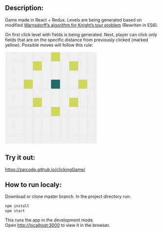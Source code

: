 ## Description:
Game made in React + Redux.
Levels are being generated based on modified [Warnsdorff’s algorithm for Knight’s tour problem](https://www.geeksforgeeks.org/warnsdorffs-algorithm-knights-tour-problem/) (Rewriten in ES6).

On first click level with fields is being generated.
Next, player can click only fields that are on the specific distance from previously clicked (marked yellow).
Possible moves will follow this rule:

![Screenshot](movements.png)

## Try it out:
https://zarcode.github.io/clickingGame/

## How to run localy:

Download or clone master branch. In the project directory run:

```
npm install
npm start
```

This runs the app in the development mode.<br>
Open [http://localhost:3000](http://localhost:3000) to view it in the browser.
